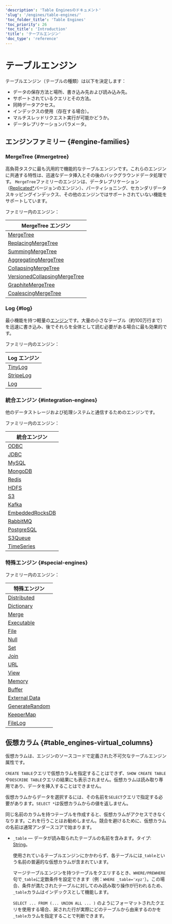 ```yaml
---
'description': 'Table Enginesのドキュメント'
'slug': '/engines/table-engines/'
'toc_folder_title': 'Table Engines'
'toc_priority': 26
'toc_title': 'Introduction'
'title': 'テーブルエンジン'
'doc_type': 'reference'
---
```



# テーブルエンジン

テーブルエンジン（テーブルの種類）は以下を決定します：

- データの保存方法と場所、書き込み先および読み込み先。
- サポートされているクエリとその方法。
- 同時データアクセス。
- インデックスの使用（存在する場合）。
- マルチスレッドリクエスト実行が可能かどうか。
- データレプリケーションパラメータ。

## エンジンファミリー {#engine-families}

### MergeTree {#mergetree}

高負荷タスクに最も汎用的で機能的なテーブルエンジンです。これらのエンジンに共通する特性は、迅速なデータ挿入とその後のバックグラウンドデータ処理です。 `MergeTree`ファミリーのエンジンは、データレプリケーション（[Replicated\*](/engines/table-engines/mergetree-family/replication)バージョンのエンジン）、パーティショニング、セカンダリデータスキッピングインデックス、その他のエンジンではサポートされていない機能をサポートしています。

ファミリー内のエンジン：

| MergeTree エンジン                                                                                                                         |
|-------------------------------------------------------------------------------------------------------------------------------------------|
| [MergeTree](/engines/table-engines/mergetree-family/mergetree)                                                          |
| [ReplacingMergeTree](/engines/table-engines/mergetree-family/replacingmergetree)                               |
| [SummingMergeTree](/engines/table-engines/mergetree-family/summingmergetree)                                     |
| [AggregatingMergeTree](/engines/table-engines/mergetree-family/aggregatingmergetree)                         |
| [CollapsingMergeTree](/engines/table-engines/mergetree-family/collapsingmergetree)               |
| [VersionedCollapsingMergeTree](/engines/table-engines/mergetree-family/versionedcollapsingmergetree) |
| [GraphiteMergeTree](/engines/table-engines/mergetree-family/graphitemergetree)                                  |
| [CoalescingMergeTree](/engines/table-engines/mergetree-family/coalescingmergetree)                                     |

### Log {#log}

最小機能を持つ軽量の[エンジン](../../engines/table-engines/log-family/index.md)です。大量の小さなテーブル（約100万行まで）を迅速に書き込み、後でそれらを全体として読む必要がある場合に最も効果的です。

ファミリー内のエンジン：

| Log エンジン                                                                |
|----------------------------------------------------------------------------|
| [TinyLog](/engines/table-engines/log-family/tinylog)       |
| [StripeLog](/engines/table-engines/log-family/stripelog) |
| [Log](/engines/table-engines/log-family/log)                   |

### 統合エンジン {#integration-engines}

他のデータストレージおよび処理システムと通信するためのエンジンです。

ファミリー内のエンジン：

| 統合エンジン                                                             |
|---------------------------------------------------------------------------------|
| [ODBC](../../engines/table-engines/integrations/odbc.md)                        |
| [JDBC](../../engines/table-engines/integrations/jdbc.md)                        |
| [MySQL](../../engines/table-engines/integrations/mysql.md)                      |
| [MongoDB](../../engines/table-engines/integrations/mongodb.md)                  |
| [Redis](../../engines/table-engines/integrations/redis.md)                      |
| [HDFS](../../engines/table-engines/integrations/hdfs.md)                        |
| [S3](../../engines/table-engines/integrations/s3.md)                            |
| [Kafka](../../engines/table-engines/integrations/kafka.md)                      |
| [EmbeddedRocksDB](../../engines/table-engines/integrations/embedded-rocksdb.md) |
| [RabbitMQ](../../engines/table-engines/integrations/rabbitmq.md)                |
| [PostgreSQL](../../engines/table-engines/integrations/postgresql.md)            |
| [S3Queue](../../engines/table-engines/integrations/s3queue.md)                  |
| [TimeSeries](../../engines/table-engines/integrations/time-series.md)           |

### 特殊エンジン {#special-engines}

ファミリー内のエンジン：

| 特殊エンジン                                               |
|---------------------------------------------------------------|
| [Distributed](/engines/table-engines/special/distributed)     |
| [Dictionary](/engines/table-engines/special/dictionary)       |
| [Merge](/engines/table-engines/special/merge)                 |
| [Executable](/engines/table-engines/special/executable)       |
| [File](/engines/table-engines/special/file)                   |
| [Null](/engines/table-engines/special/null)                   |
| [Set](/engines/table-engines/special/set)                     |
| [Join](/engines/table-engines/special/join)                   |
| [URL](/engines/table-engines/special/url)                     |
| [View](/engines/table-engines/special/view)                   |
| [Memory](/engines/table-engines/special/memory)               |
| [Buffer](/engines/table-engines/special/buffer)               |
| [External Data](/engines/table-engines/special/external-data) |
| [GenerateRandom](/engines/table-engines/special/generate)     |
| [KeeperMap](/engines/table-engines/special/keeper-map)        |
| [FileLog](/engines/table-engines/special/filelog)                                                   |

## 仮想カラム {#table_engines-virtual_columns}

仮想カラムは、エンジンのソースコードで定義された不可欠なテーブルエンジン属性です。

`CREATE TABLE`クエリで仮想カラムを指定することはできず、`SHOW CREATE TABLE`や`DESCRIBE TABLE`クエリの結果にも表示されません。仮想カラムは読み取り専用であり、データを挿入することはできません。

仮想カラムからデータを選択するには、その名前を`SELECT`クエリで指定する必要があります。`SELECT *`は仮想カラムからの値を返しません。

同じ名前のカラムを持つテーブルを作成すると、仮想カラムがアクセスできなくなります。これを行うことはお勧めしません。競合を避けるために、仮想カラムの名前は通常アンダースコアで始まります。

- `_table` — データが読み取られたテーブルの名前を含みます。タイプ: [String](../../sql-reference/data-types/string.md)。

    使用されているテーブルエンジンにかかわらず、各テーブルには`_table`という名前の普遍的な仮想カラムが含まれています。

    マージテーブルエンジンを持つテーブルをクエリするとき、`WHERE/PREWHERE`句で`_table`に定数条件を設定できます（例：`WHERE _table='xyz'`）。この場合、条件が満たされたテーブルに対してのみ読み取り操作が行われるため、`_table`カラムはインデックスとして機能します。

    `SELECT ... FROM (... UNION ALL ... )` のようにフォーマットされたクエリを使用する場合、戻された行が実際にどのテーブルから由来するのかを`_table`カラムを指定することで判断できます。
